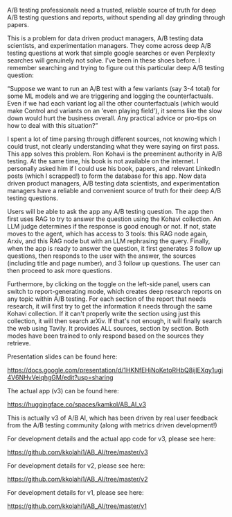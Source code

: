 A/B testing professionals need a trusted, reliable source of truth for deep A/B testing questions and reports, without spending all day grinding through papers.

This is a problem for data driven product managers, A/B testing data scientists, and experimentation managers. They come across deep A/B testing questions at work that simple google searches or even Perplexity searches will genuinely not solve. I’ve been in these shoes before. I remember searching and trying to figure out this particular deep A/B testing question:

“Suppose we want to run an A/B test with a few variants (say 3-4 total) for some ML models and we are triggering and logging the counterfactuals. Even if we had each variant log all the other counterfactuals (which would make Control and variants on an 'even playing field'), it seems like the slow down would hurt the business overall. Any practical advice or pro-tips on how to deal with this situation?”

I spent a lot of time parsing through different sources, not knowing which I could trust, not clearly understanding what they were saying on first pass. This app solves this problem. Ron Kohavi is the preeminent authority in A/B testing. At the same time, his book is not available on the internet. I personally asked him if I could use his book, papers, and relevant LinkedIn posts (which I scrapped!) to form the database for this app. Now data driven product managers, A/B testing data scientists, and experimentation managers have a reliable and convenient source of truth for their deep A/B testing questions.

Users will be able to ask the app any A/B testing question. The app then first uses RAG to try to answer the question using the Kohavi collection. An LLM judge determines if the response is good enough or not. If not, state moves to the agent, which has access to 3 tools: this RAG node again, Arxiv, and this RAG node but with an LLM rephrasing the query. Finally, when the app is ready to answer the question, it first generates 3 follow up questions, then responds to the user with the answer, the sources (including title and page number), and 3 follow up questions. The user can then proceed to ask more questions.

Furthermore, by clicking on the toggle on the left-side panel, users can switch to report-generating mode, which creates deep research reports on any topic within A/B testing. For each section of the report that needs research, it will first try to get the information it needs through the same Kohavi collection. If it can't properly write the section using just this collection, it will then search arXiv. If that's not enough, it will finally search the web using Tavily. It provides ALL sources, section by section. Both modes have been trained to only respond based on the sources they retrieve.

Presentation slides can be found here:

https://docs.google.com/presentation/d/1HKNfEHjNoKetoRHbQ8ijlEXqy1ugi4V6NHvVeiqhgGM/edit?usp=sharing 

The actual app (v3) can be found here:

https://huggingface.co/spaces/kamkol/AB_AI_v3 

This is actually v3 of A/B AI, which has been driven by real user feedback from the A/B testing community (along with metrics driven development!)

For development details and the actual app code for v3, please see here:

https://github.com/kkolahi1/AB_AI/tree/master/v3

For development details for v2, please see here:

https://github.com/kkolahi1/AB_AI/tree/master/v2

For development details for v1, please see here:

https://github.com/kkolahi1/AB_AI/tree/master/v1



